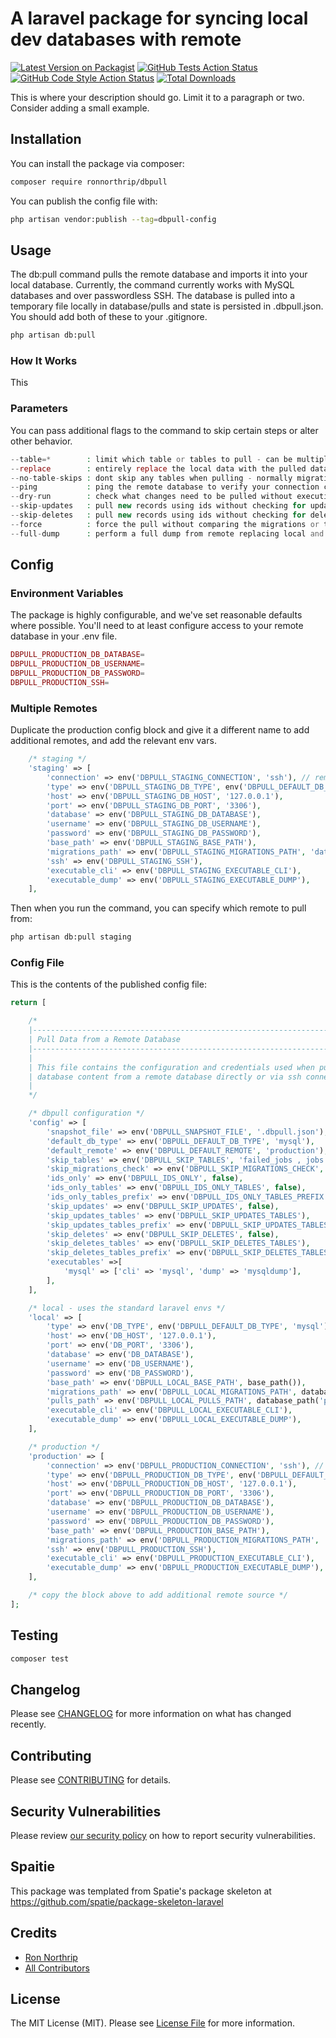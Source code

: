 # A laravel package for syncing local dev databases with remote

[![Latest Version on Packagist](https://img.shields.io/packagist/v/ronnorthrip/dbpull.svg?style=flat-square)](https://packagist.org/packages/ronnorthrip/dbpull)
[![GitHub Tests Action Status](https://img.shields.io/github/actions/workflow/status/ronnorthrip/dbpull/run-tests.yml?branch=main&label=tests&style=flat-square)](https://github.com/ronnorthrip/dbpull/actions?query=workflow%3Arun-tests+branch%3Amain)
[![GitHub Code Style Action Status](https://img.shields.io/github/actions/workflow/status/ronnorthrip/dbpull/fix-php-code-style-issues.yml?branch=main&label=code%20style&style=flat-square)](https://github.com/ronnorthrip/dbpull/actions?query=workflow%3A"Fix+PHP+code+style+issues"+branch%3Amain)
[![Total Downloads](https://img.shields.io/packagist/dt/ronnorthrip/dbpull.svg?style=flat-square)](https://packagist.org/packages/ronnorthrip/dbpull)

This is where your description should go. Limit it to a paragraph or two. Consider adding a small example.

## Installation

You can install the package via composer:

```bash
composer require ronnorthrip/dbpull
```

You can publish the config file with:

```bash
php artisan vendor:publish --tag=dbpull-config
```


## Usage

The db:pull command pulls the remote database and imports it into your local database. 
Currently, the command currently works with MySQL databases and over passwordless SSH.
The database is pulled into a temporary file locally in database/pulls and state is persisted in .dbpull.json.
You should add both of these to your .gitignore.

```bash
php artisan db:pull
```

### How It Works

This 

### Parameters

You can pass additional flags to the command to skip certain steps or alter other behavior.

```php
--table=*        : limit which table or tables to pull - can be multiple
--replace        : entirely replace the local data with the pulled data
--no-table-skips : dont skip any tables when pulling - normally migrations, jobs, failed_jobs
--ping           : ping the remote database to verify your connection config
--dry-run        : check what changes need to be pulled without executing them
--skip-updates   : pull new records using ids without checking for updated rows
--skip-deletes   : pull new records using ids without checking for deleted rows
--force          : force the pull without comparing the migrations or table lists
--full-dump      : perform a full dump from remote replacing local and without skipping anything
```

## Config

### Environment Variables

The package is highly configurable, and we've set reasonable defaults where possible. 
You'll need to at least configure access to your remote database in your .env file.

```php
DBPULL_PRODUCTION_DB_DATABASE=
DBPULL_PRODUCTION_DB_USERNAME=
DBPULL_PRODUCTION_DB_PASSWORD=
DBPULL_PRODUCTION_SSH=
```

### Multiple Remotes

Duplicate the production config block and give it a different name to add additional remotes, and add the relevant env vars.

```php
    /* staging */
    'staging' => [
        'connection' => env('DBPULL_STAGING_CONNECTION', 'ssh'), // remote or ssh
        'type' => env('DBPULL_STAGING_DB_TYPE', env('DBPULL_DEFAULT_DB_TYPE', 'mysql')),
        'host' => env('DBPULL_STAGING_DB_HOST', '127.0.0.1'),
        'port' => env('DBPULL_STAGING_DB_PORT', '3306'),
        'database' => env('DBPULL_STAGING_DB_DATABASE'),
        'username' => env('DBPULL_STAGING_DB_USERNAME'),
        'password' => env('DBPULL_STAGING_DB_PASSWORD'),
        'base_path' => env('DBPULL_STAGING_BASE_PATH'),
        'migrations_path' => env('DBPULL_STAGING_MIGRATIONS_PATH', 'database/migrations'),
        'ssh' => env('DBPULL_STAGING_SSH'),
        'executable_cli' => env('DBPULL_STAGING_EXECUTABLE_CLI'),
        'executable_dump' => env('DBPULL_STAGING_EXECUTABLE_DUMP'),
    ],
```

Then when you run the command, you can specify which remote to pull from:

```bash
php artisan db:pull staging
```

### Config File

This is the contents of the published config file:

```php
return [

    /*
    |--------------------------------------------------------------------------
    | Pull Data from a Remote Database
    |--------------------------------------------------------------------------
    |
    | This file contains the configuration and credentials used when pulling
    | database content from a remote database directly or via ssh connections.
    |
    */

    /* dbpull configuration */
    'config' => [
        'snapshot_file' => env('DBPULL_SNAPSHOT_FILE', '.dbpull.json'),
        'default_db_type' => env('DBPULL_DEFAULT_DB_TYPE', 'mysql'),
        'default_remote' => env('DBPULL_DEFAULT_REMOTE', 'production'),
        'skip_tables' => env('DBPULL_SKIP_TABLES', 'failed_jobs , jobs , migrations'),
        'skip_migrations_check' => env('DBPULL_SKIP_MIGRATIONS_CHECK', false),
        'ids_only' => env('DBPULL_IDS_ONLY', false),
        'ids_only_tables' => env('DBPULL_IDS_ONLY_TABLES', false),
        'ids_only_tables_prefix' => env('DBPULL_IDS_ONLY_TABLES_PREFIX', false),
        'skip_updates' => env('DBPULL_SKIP_UPDATES', false),
        'skip_updates_tables' => env('DBPULL_SKIP_UPDATES_TABLES'),
        'skip_updates_tables_prefix' => env('DBPULL_SKIP_UPDATES_TABLES_PREFIX'),
        'skip_deletes' => env('DBPULL_SKIP_DELETES', false),
        'skip_deletes_tables' => env('DBPULL_SKIP_DELETES_TABLES'),
        'skip_deletes_tables_prefix' => env('DBPULL_SKIP_DELETES_TABLES_PREFIX'),
        'executables' =>[
            'mysql' => ['cli' => 'mysql', 'dump' => 'mysqldump'],
        ],
    ],

    /* local - uses the standard laravel envs */
    'local' => [
        'type' => env('DB_TYPE', env('DBPULL_DEFAULT_DB_TYPE', 'mysql')),
        'host' => env('DB_HOST', '127.0.0.1'),
        'port' => env('DB_PORT', '3306'),
        'database' => env('DB_DATABASE'),
        'username' => env('DB_USERNAME'),
        'password' => env('DB_PASSWORD'),
        'base_path' => env('DBPULL_LOCAL_BASE_PATH', base_path()),
        'migrations_path' => env('DBPULL_LOCAL_MIGRATIONS_PATH', database_path('migrations')),
        'pulls_path' => env('DBPULL_LOCAL_PULLS_PATH', database_path('pulls')),
        'executable_cli' => env('DBPULL_LOCAL_EXECUTABLE_CLI'),
        'executable_dump' => env('DBPULL_LOCAL_EXECUTABLE_DUMP'),
    ],

    /* production */
    'production' => [
        'connection' => env('DBPULL_PRODUCTION_CONNECTION', 'ssh'), // remote or ssh
        'type' => env('DBPULL_PRODUCTION_DB_TYPE', env('DBPULL_DEFAULT_DB_TYPE', 'mysql')),
        'host' => env('DBPULL_PRODUCTION_DB_HOST', '127.0.0.1'),
        'port' => env('DBPULL_PRODUCTION_DB_PORT', '3306'),
        'database' => env('DBPULL_PRODUCTION_DB_DATABASE'),
        'username' => env('DBPULL_PRODUCTION_DB_USERNAME'),
        'password' => env('DBPULL_PRODUCTION_DB_PASSWORD'),
        'base_path' => env('DBPULL_PRODUCTION_BASE_PATH'),
        'migrations_path' => env('DBPULL_PRODUCTION_MIGRATIONS_PATH', 'database/migrations'),
        'ssh' => env('DBPULL_PRODUCTION_SSH'),
        'executable_cli' => env('DBPULL_PRODUCTION_EXECUTABLE_CLI'),
        'executable_dump' => env('DBPULL_PRODUCTION_EXECUTABLE_DUMP'),
    ],

    /* copy the block above to add additional remote source */
];
```

## Testing

```bash
composer test
```

## Changelog

Please see [CHANGELOG](CHANGELOG.md) for more information on what has changed recently.

## Contributing

Please see [CONTRIBUTING](CONTRIBUTING.md) for details.

## Security Vulnerabilities

Please review [our security policy](../../security/policy) on how to report security vulnerabilities.

## Spaitie

This package was templated from Spatie's package skeleton at https://github.com/spatie/package-skeleton-laravel

## Credits

- [Ron Northrip](https://github.com/ronnorthrip)
- [All Contributors](../../contributors)

## License

The MIT License (MIT). Please see [License File](LICENSE.md) for more information.
